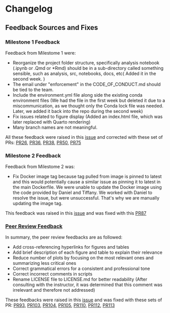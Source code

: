 # Changelog

## Feedback Sources and Fixes

### Milestone 1 Feedback

Feedback from Milestome 1 were:
- Reorganize the project folder structure, specifically analysis notebook (.ipynb or .Qmd or *Rmd) should be in a sub-directory called something sensible, such as analysis, src, notebooks, docs, etc(
    Added it in the second week.
)
- The email under "enforcement" in the CODE_OF_CONDUCT.md should be tied to the team.
- Include the environment.yml file along side the existing conda environment files (We had the file in the first week but deleted it due to a miscommunication, as we thought only the Conda lock file was needed. Later, we added it back into the repo during the second week)
- Fix issues related to figure display (Added an index.html file, which was later replaced with Quarto rendering)
- Many branch names are not meaningful.

All these feedback were raised in this [issue](https://github.com/UBC-MDS/DSCI522-2425-28-rental-bike-prediction/issues/47) and corrected with these set of PRs: 
[PR26](https://github.com/UBC-MDS/DSCI522-2425-28-rental-bike-prediction/pull/26),
[PR36](https://github.com/UBC-MDS/DSCI522-2425-28-rental-bike-prediction/pull/36),
[PR38](https://github.com/UBC-MDS/DSCI522-2425-28-rental-bike-prediction/pull/38), 
[PR50](https://github.com/UBC-MDS/DSCI522-2425-28-rental-bike-prediction/pull/50), 
[PR75](https://github.com/UBC-MDS/DSCI522-2425-28-rental-bike-prediction/pull/75)


### Milestone 2 Feedback

Feedback from Milestome 2 was:
- Fix Docker image tag because tag pulled from image is pinned to latest and this would potentially cause a similar issue as pinning it to latest in the main Dockerfile. We were unable to update the Docker image using the code provided by Daniel and Tiffany. We worked with Daniel to resolve the issue, but were unsuccessful. That's why we are manually updating the image tag.

This feedback was raised in this [issue](https://github.com/UBC-MDS/DSCI522-2425-28-rental-bike-prediction/issues/86) and was fixed with this [PR87](https://github.com/UBC-MDS/DSCI522-2425-28-rental-bike-prediction/pull/87)


### [Peer Review Feedback](https://github.com/UBC-MDS/data-analysis-review-2024/issues/7)

In summary, the peer review feedbacks are as followed:
- Add cross-referencing hyperlinks for figures and tables 
- Add brief description of each figure and table to explain their relevance
- Reduce number of plots by focusing on the most relevant ones and summarizing less critical ones
- Correct grammatical errors for a consistent and professional tone
- Correct incorrect comments in scripts
- Rename LICENSE file to LICENSE.md for better readability (After consulting with the instructor, it was determined that this comment was irrelevant and therefore not addressed)

These feedbacks were raised in this [issue](https://github.com/UBC-MDS/DSCI522-2425-28-rental-bike-prediction/issues/92) and was fixed with these sets of PR: [PR93](https://github.com/UBC-MDS/DSCI522-2425-28-rental-bike-prediction/pull/93), [PR103](https://github.com/UBC-MDS/DSCI522-2425-28-rental-bike-prediction/pull/103), [PR104](https://github.com/UBC-MDS/DSCI522-2425-28-rental-bike-prediction/pull/104), [PR105](https://github.com/UBC-MDS/DSCI522-2425-28-rental-bike-prediction/pull/105), [PR110](https://github.com/UBC-MDS/DSCI522-2425-28-rental-bike-prediction/pull/110), [PR112](https://github.com/UBC-MDS/DSCI522-2425-28-rental-bike-prediction/pull/112), [PR113](https://github.com/UBC-MDS/DSCI522-2425-28-rental-bike-prediction/pull/113)